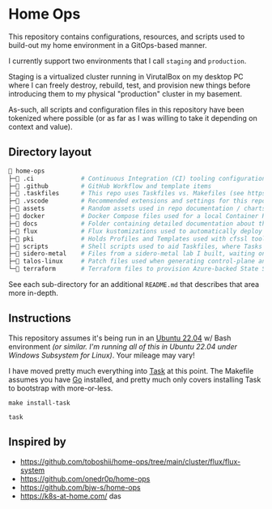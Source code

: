 # Home Ops

This repository contains configurations, resources, and scripts used to build-out my home environment in a GitOps-based manner.

I currently support two environments that I call `staging` and `production`.

Staging is a virtualized cluster running in VirutalBox on my desktop PC where I can freely destroy, rebuild, test, and provision new things before introducing them to my physical "production" cluster in my basement.

As-such, all scripts and configuration files in this repository have been tokenized where possible (or as far as I was willing to take it depending on context and value).

## Directory layout

```sh
📂 home-ops
├─📁 .ci             # Continuous Integration (CI) tooling configurations
├─📁 .github         # GitHub Workflow and template items
├─📁 .taskfiles      # This repo uses Taskfiles vs. Makefiles (see https://taskfile.dev)
├─📁 .vscode         # Recommended extensions and settings for this repo
├─📁 assets          # Random assets used in repo documentation / charts / graphs
├─📁 docker          # Docker Compose files used for a local Container Registry and Pull-through-caches
├─📁 docs            # Folder containing detailed documentation about this repository
├─📁 flux            # Flux kustomizations used to automatically deploy Kubernetes resources / applications
├─📁 pki             # Holds Profiles and Templates used with cfssl toolkit to generate self-signed PKI
├─📁 scripts         # Shell scripts used to aid Taskfiles, where Tasks weren't expressive/scriptable enough
├─📁 sidero-metal    # Files from a sidero-metal lab I built, waiting on future physical hardware to deploy
├─📁 talos-linux     # Patch files used when generating control-plane and worker configurations for Talos Linux
└─📁 terraform       # Terraform files to provision Azure-backed State Storage and Cloudflare DNS
```

See each sub-directory for an additional `README.md` that describes that area more in-depth.

## Instructions

This repository assumes it's being run in an [Ubuntu 22.04](https://ubuntu.com/) w/ Bash environment _(or similar. I'm running all of this in Ubuntu 22.04 under Windows Subsystem for Linux)_. Your mileage may vary!

I have moved pretty much everything into [Task](https://taskfile.dev/) at this point. The Makefile assumes you have [Go](https://go.dev/) installed, and pretty much only covers installing Task to bootstrap with more-or-less.

```shell
make install-task

task
```

## Inspired by

* https://github.com/toboshii/home-ops/tree/main/cluster/flux/flux-system
* https://github.com/onedr0p/home-ops
* https://github.com/bjw-s/home-ops
* https://k8s-at-home.com/
das
